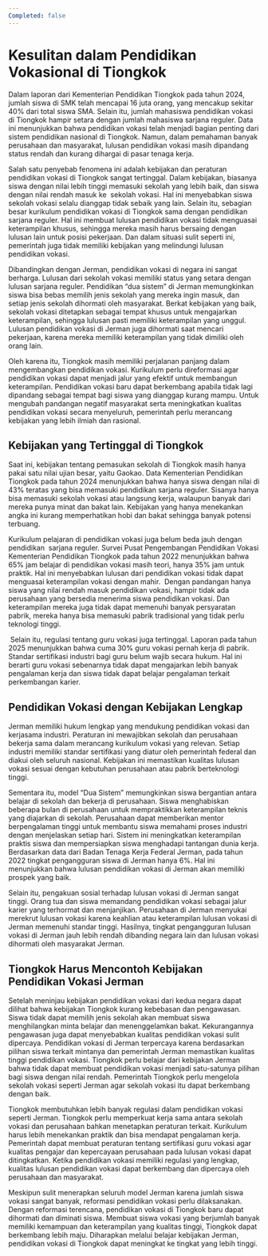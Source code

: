 ```yaml
---
Completed: false
---
```

  
# Kesulitan dalam Pendidikan Vokasional di Tiongkok

Dalam laporan dari Kementerian Pendidikan Tiongkok pada tahun 2024, jumlah siswa di SMK telah mencapai 16 juta orang, yang mencakup sekitar 40% dari total siswa SMA. Selain itu, jumlah mahasiswa pendidikan vokasi di Tiongkok hampir setara dengan jumlah mahasiswa sarjana reguler. Data ini menunjukkan bahwa pendidikan vokasi telah menjadi bagian penting dari sistem pendidikan nasional di Tiongkok. Namun, dalam pemahaman banyak perusahaan dan masyarakat, lulusan pendidikan vokasi masih dipandang status rendah dan kurang dihargai di pasar tenaga kerja.

Salah satu penyebab fenomena ini adalah kebijakan dan peraturan pendidikan vokasi di Tiongkok sangat tertinggal. Dalam kebijakan, biasanya siswa dengan nilai lebih tinggi memasuki sekolah yang lebih baik, dan siswa dengan nilai rendah masuk ke  sekolah vokasi. Hal ini menyebabkan siswa sekolah vokasi selalu dianggap tidak sebaik yang lain. Selain itu, sebagian besar kurikulum pendidikan vokasi di Tiongkok sama dengan pendidikan sarjana reguler. Hal ini membuat lulusan pendidikan vokasi tidak menguasai keterampilan khusus, sehingga mereka masih harus bersaing dengan lulusan lain untuk posisi pekerjaan. Dan dalam situasi sulit seperti ini, pemerintah juga tidak memiliki kebijakan yang melindungi lulusan pendidikan vokasi.

Dibandingkan dengan Jerman, pendidikan vokasi di negara ini sangat berharga. Lulusan dari sekolah vokasi memiliki status yang setara dengan lulusan sarjana reguler. Pendidikan “dua sistem” di Jerman memungkinkan siswa bisa bebas memilih jenis sekolah yang mereka ingin masuk, dan setiap jenis sekolah dihormati oleh masyarakat. Berkat kebijakan yang baik, sekolah vokasi ditetapkan sebagai tempat khusus untuk mengajarkan keterampilan, sehingga lulusan pasti memiliki keterampilan yang unggul. Lulusan pendidikan vokasi di Jerman juga dihormati saat mencari pekerjaan, karena mereka memiliki keterampilan yang tidak dimiliki oleh orang lain.

Oleh karena itu, Tiongkok masih memiliki perjalanan panjang dalam mengembangkan pendidikan vokasi. Kurikulum perlu direformasi agar pendidikan vokasi dapat menjadi jalur yang efektif untuk membangun keterampilan. Pendidikan vokasi baru dapat berkembang apabila tidak lagi dipandang sebagai tempat bagi siswa yang dianggap kurang mampu. Untuk mengubah pandangan negatif masyarakat serta meningkatkan kualitas pendidikan vokasi secara menyeluruh, pemerintah perlu merancang kebijakan yang lebih ilmiah dan rasional.

## Kebijakan yang Tertinggal di Tiongkok

Saat ini, kebijakan tentang pemasukan sekolah di Tiongkok masih hanya pakai satu nilai ujian besar, yaitu Gaokao. Data Kementerian Pendidikan Tiongkok pada tahun 2024 menunjukkan bahwa hanya siswa dengan nilai di 43% teratas yang bisa memasuki pendidikan sarjana reguler. Sisanya hanya bisa memasuki sekolah vokasi atau langsung kerja, walaupun banyak dari mereka punya minat dan bakat lain. Kebijakan yang hanya menekankan angka ini kurang memperhatikan hobi dan bakat sehingga banyak potensi terbuang.

Kurikulum pelajaran di pendidikan vokasi juga belum beda jauh dengan pendidikan  sarjana reguler. Survei Pusat Pengembangan Pendidikan Vokasi Kementerian Pendidikan Tiongkok pada tahun 2022 menunjukkan bahwa 65% jam belajar di pendidikan vokasi masih teori, hanya 35% jam untuk praktik. Hal ini menyebabkan lulusan dari pendidikan vokasi tidak dapat menguasai keterampilan vokasi dengan mahir.  Dengan pandangan hanya siswa yang nilai rendah masuk pendidikan vokasi, hampir tidak ada perusahaan yang bersedia menerima siswa pendidikan vokasi. Dan keterampilan mereka juga tidak dapat memenuhi banyak persyaratan pabrik, mereka hanya bisa memasuki pabrik tradisional yang tidak perlu teknologi tinggi.

 Selain itu, regulasi tentang guru vokasi juga tertinggal. Laporan pada tahun 2025 menunjukkan bahwa cuma 30% guru vokasi pernah kerja di pabrik. Standar sertifikasi industri bagi guru belum wajib secara hukum. Hal ini berarti guru vokasi sebenarnya tidak dapat mengajarkan lebih banyak pengalaman kerja dan siswa tidak dapat belajar pengalaman terkait perkembangan karier.

## Pendidikan Vokasi dengan Kebijakan Lengkap

Jerman memiliki hukum lengkap yang mendukung pendidikan vokasi dan kerjasama industri. Peraturan ini mewajibkan sekolah dan perusahaan bekerja sama dalam merancang kurikulum vokasi yang relevan. Setiap industri memiliki standar sertifikasi yang diatur oleh pemerintah federal dan diakui oleh seluruh nasional. Kebijakan ini memastikan kualitas lulusan vokasi sesuai dengan kebutuhan perusahaan atau pabrik berteknologi tinggi.

Sementara itu, model “Dua Sistem” memungkinkan siswa bergantian antara belajar di sekolah dan bekerja di perusahaan. Siswa menghabiskan beberapa bulan di perusahaan untuk mempraktikkan keterampilan teknis yang diajarkan di sekolah. Perusahaan dapat memberikan mentor berpengalaman tinggi untuk membantu siswa memahami proses industri dengan menjelaskan setiap hari. Sistem ini meningkatkan keterampilan praktis siswa dan mempersiapkan siswa menghadapi tantangan dunia kerja. Berdasarkan data dari Badan Tenaga Kerja Federal Jerman, pada tahun 2022 tingkat pengangguran siswa di Jerman hanya 6%. Hal ini menunjukkan bahwa lulusan pendidikan vokasi di Jerman akan memiliki prospek yang baik.

Selain itu, pengakuan sosial terhadap lulusan vokasi di Jerman sangat tinggi. Orang tua dan siswa memandang pendidikan vokasi sebagai jalur karier yang terhormat dan menjanjikan. Perusahaan di Jerman menyukai merekrut lulusan vokasi karena keahlian atau keterampilan lulusan vokasi di Jerman memenuhi standar tinggi. Hasilnya, tingkat pengangguran lulusan vokasi di Jerman jauh lebih rendah dibanding negara lain dan lulusan vokasi dihormati oleh masyarakat Jerman.

## Tiongkok Harus Mencontoh Kebijakan Pendidikan Vokasi Jerman

Setelah meninjau kebijakan pendidikan vokasi dari kedua negara dapat dilihat bahwa kebijakan Tiongkok kurang kebebasan dan pengawasan. Siswa tidak dapat memilih jenis sekolah akan membuat siswa menghilangkan minta belajar dan menenggelamkan bakat. Kekurangannya pengawasan juga dapat menyebabkan kualitas pendidikan vokasi sulit dipercaya. Pendidikan vokasi di Jerman terpercaya karena berdasarkan pilihan siswa terkait mintanya dan pemerintah Jerman memastikan kualitas tinggi pendidikan vokasi. Tiongkok perlu belajar dari kebijakan Jerman bahwa tidak dapat membuat pendidikan vokasi menjadi satu-satunya pilihan bagi siswa dengan nilai rendah. Pemerintah Tiongkok perlu mengelola sekolah vokasi seperti Jerman agar sekolah vokasi itu dapat berkembang dengan baik.

Tiongkok membutuhkan lebih banyak regulasi dalam pendidikan vokasi seperti Jerman. Tiongkok perlu memperkuat kerja sama antara sekolah vokasi dan perusahaan bahkan menetapkan peraturan terkait. Kurikulum harus lebih menekankan praktik dan bisa mendapat pengalaman kerja. Pemerintah dapat membuat peraturan tentang sertifikasi guru vokasi agar kualitas pengajar dan kepercayaan perusahaan pada lulusan vokasi dapat ditingkatkan. Ketika pendidikan vokasi memiliki regulasi yang lengkap, kualitas lulusan pendidikan vokasi dapat berkembang dan dipercaya oleh perusahaan dan masyarakat. 

Meskipun sulit menerapkan seluruh model Jerman karena jumlah siswa vokasi sangat banyak, reformasi pendidikan vokasi perlu dilaksanakan. Dengan reformasi terencana, pendidikan vokasi di Tiongkok baru dapat dihormati dan diminati siswa. Membuat siswa vokasi yang berjumlah banyak memiliki kemampuan dan keterampilan yang kualitas tinggi, Tiongkok dapat berkembang lebih maju. Diharapkan melalui belajar kebijakan Jerman, pendidikan vokasi di Tiongkok dapat meningkat ke tingkat yang lebih tinggi.
